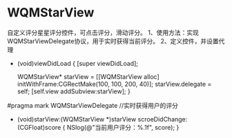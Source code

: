 # WQMStarView
自定义评分星星评分控件，可点击评分，滑动评分。
1、使用方法：实现WQMStarViewDelegate协议，用于实时获得当前评分。
2、定义控件，并设置代理
- (void)viewDidLoad {
    [super viewDidLoad];
    
    WQMStarView* starView = [[WQMStarView alloc] initWithFrame:CGRectMake(100, 100, 200, 40)];
    starView.delegate = self;
    [self.view addSubview:starView];
}

#pragma mark WQMStarViewDelegate //实时获得用户的评分
- (void)starView:(WQMStarView *)starView scroeDidChange:(CGFloat)score {
   NSlog(@"当前用户评分：%.1f", score);
}
